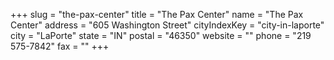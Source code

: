+++
slug = "the-pax-center"
title = "The Pax Center"
name = "The Pax Center"
address = "605 Washington Street"
cityIndexKey = "city-in-laporte"
city = "LaPorte"
state = "IN"
postal = "46350"
website = ""
phone = "219 575-7842"
fax = ""
+++
